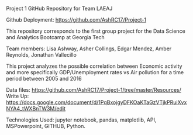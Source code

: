 
Project 1 GitHub Repository for Team LAEAJ


Github Deployment: https://github.com/AshRC17/Project-1


This repository corresponds to the first group project for the Data Science and Analytics Bootcamp at Georgia Tech

Team members: Lisa Ashway, Asher Collings, Edgar Mendez, Amber Reynolds, Jonathan Vallecillo

This project analyzes the possible correlation between Economic activity and more specifically GDP/Unemployment rates vs
Air pollution for a time period between 2005 and 2016

Data files: https://github.com/AshRC17/Project-1/tree/master/Resources/
Write Up: https://docs.google.com/document/d/1PqBxojgyDFKOaKTaGzVTjkPRuiXvxNYA4_tWXBnTW3M/edit


Technologies Used: jupyter notebook, pandas, matplotlib, API, MSPowerpoint, GITHUB, Python.
                  

